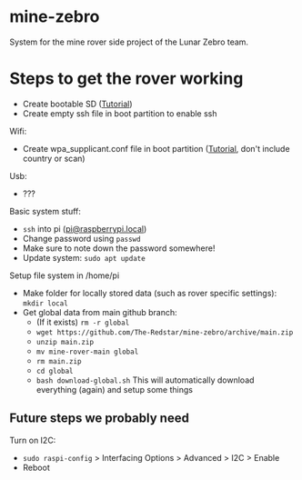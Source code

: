 # mine-zebro
System for the mine rover side project of the Lunar Zebro team.

# Steps to get the rover working
- Create bootable SD ([Tutorial](https://www.raspberrypi.org/documentation/computers/getting-started.html))
- Create empty ssh file in boot partition to enable ssh

Wifi:
- Create wpa_supplicant.conf file in boot partition ([Tutorial](https://www.raspberrypi-spy.co.uk/2017/04/manually-setting-up-pi-wifi-using-wpa_supplicant-conf/), don't include country or scan)

Usb:
- ???

Basic system stuff:
- `ssh` into pi (pi@raspberrypi.local)
- Change password using `passwd`
- Make sure to note down the password somewhere!
- Update system: `sudo apt update`

Setup file system in /home/pi
- Make folder for locally stored data (such as rover specific settings): `mkdir local`
- Get global data from main github branch:
  - (If it exists) `rm -r global`
  - `wget https://github.com/The-Redstar/mine-zebro/archive/main.zip`
  - `unzip main.zip`
  - `mv mine-rover-main global`
  - `rm main.zip`
  - `cd global`
  - `bash download-global.sh` This will automatically download everything (again) and setup some things


## Future steps we probably need
Turn on I2C:
- `sudo raspi-config` > Interfacing Options > Advanced > I2C > Enable
- Reboot
